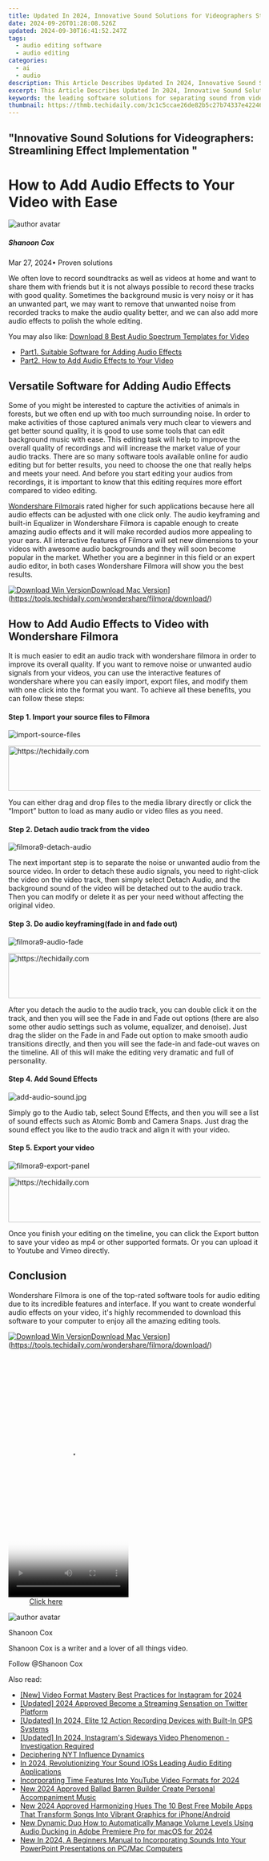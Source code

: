 ```yaml
---
title: Updated In 2024, Innovative Sound Solutions for Videographers Streamlining Effect Implementation
date: 2024-09-26T01:28:08.526Z
updated: 2024-09-30T16:41:52.247Z
tags: 
  - audio editing software
  - audio editing
categories: 
  - ai
  - audio
description: This Article Describes Updated In 2024, Innovative Sound Solutions for Videographers Streamlining Effect Implementation
excerpt: This Article Describes Updated In 2024, Innovative Sound Solutions for Videographers Streamlining Effect Implementation
keywords: the leading software solutions for separating sound from video 2024 edition,optimal sound stripping applications windows mac compatible revolutionizing video enhancement 2024,echoes in editing innovative methods for seamlessly combining sound and video,separating sound the leading software solutions for isolating audio from videos 2024 overview,finding optimal applications for effective sound isolation in videos and audios,rhythm resolution leading applications for seamless beat integration into videos 2023 edition,innovative sound solutions for videographers streamlining effect implementation
thumbnail: https://thmb.techidaily.com/3c1c5ccae26de82b5c27b74337e4224665d5a7b903378f876b3f4cc7ee4fa520.png
---
```


## "Innovative Sound Solutions for Videographers: Streamlining Effect Implementation "

# How to Add Audio Effects to Your Video with Ease

![author avatar](https://images.wondershare.com/filmora/article-images/shannon-cox.jpg)

##### Shanoon Cox

 Mar 27, 2024• Proven solutions

We often love to record soundtracks as well as videos at home and want to share them with friends but it is not always possible to record these tracks with good quality. Sometimes the background music is very noisy or it has an unwanted part, we may want to remove that unwanted noise from recorded tracks to make the audio quality better, and we can also add more audio effects to polish the whole editing.

You may also like: [Download 8 Best Audio Spectrum Templates for Video](https://tools.techidaily.com/wondershare/filmora/download/)

* [Part1\. Suitable Software for Adding Audio Effects](#part1)
* [Part2. How to Add Audio Effects to Your Video](#part2)

## Versatile Software for Adding Audio Effects

Some of you might be interested to capture the activities of animals in forests, but we often end up with too much surrounding noise. In order to make activities of those captured animals very much clear to viewers and get better sound quality, it is good to use some tools that can edit background music with ease. This editing task will help to improve the overall quality of recordings and will increase the market value of your audio tracks. There are so many software tools available online for audio editing but for better results, you need to choose the one that really helps and meets your need. And before you start editing your audios from recordings, it is important to know that this editing requires more effort compared to video editing.

[Wondershare Filmora](https://tools.techidaily.com/wondershare/filmora/download/)is rated higher for such applications because here all audio effects can be adjusted with one click only. The audio keyframing and built-in Equalizer in Wondershare Filmora is capable enough to create amazing audio effects and it will make recorded audios more appealing to your ears. All interactive features of Filmora will set new dimensions to your videos with awesome audio backgrounds and they will soon become popular in the market. Whether you are a beginner in this field or an expert audio editor, in both cases Wondershare Filmora will show you the best results.

[![Download Win Version](https://images.wondershare.com/filmora/guide/download-btn-win.jpg)](https://tools.techidaily.com/wondershare/filmora/download/)[Download Mac Version](https://images.wondershare.com/filmora/guide/download-btn-mac.jpg)](https://tools.techidaily.com/wondershare/filmora/download/)

## How to Add Audio Effects to Video with Wondershare Filmora

It is much easier to edit an audio track with wondershare filmora in order to improve its overall quality. If you want to remove noise or unwanted audio signals from your videos, you can use the interactive features of wondershare where you can easily import, export files, and modify them with one click into the format you want. To achieve all these benefits, you can follow these steps:

#### Step 1\. Import your source files to Filmora

![import-source-files ](https://images.wondershare.com/filmora/article-images/import-source-files.jpg)

<!-- affiliate ads begin -->
<a href="https://appsumo.8odi.net/c/5597632/2132160/7443" target="_top" id="2132160">
  <img src="//a.impactradius-go.com/display-ad/7443-2132160" border="0" alt="https://techidaily.com" width="600" height="90"/>
</a>
<img height="0" width="0" src="https://appsumo.8odi.net/i/5597632/2132160/7443" style="position:absolute;visibility:hidden;" border="0" />
<!-- affiliate ads end -->

You can either drag and drop files to the media library directly or click the “Import” button to load as many audio or video files as you need.

#### Step 2\. Detach audio track from the video

![filmora9-detach-audio](https://images.wondershare.com/filmora/article-images/filmora9-detach-audio.jpg)

The next important step is to separate the noise or unwanted audio from the source video. In order to detach these audio signals, you need to right-click the video on the video track, then simply select Detach Audio, and the background sound of the video will be detached out to the audio track. Then you can modify or delete it as per your need without affecting the original video.

#### Step 3\. Do audio keyframing(fade in and fade out)

![filmora9-audio-fade](https://images.wondershare.com/filmora/article-images/filmora9-audio-fade.jpg)

<!-- affiliate ads begin -->
<a href="https://unicoeye.pxf.io/c/5597632/2134233/18498" target="_top" id="2134233">
  <img src="//a.impactradius-go.com/display-ad/18498-2134233" border="0" alt="https://techidaily.com" width="728" height="90"/>
</a>
<img height="0" width="0" src="https://unicoeye.pxf.io/i/5597632/2134233/18498" style="position:absolute;visibility:hidden;" border="0" />
<!-- affiliate ads end -->

After you detach the audio to the audio track, you can double click it on the track, and then you will see the Fade in and Fade out options (there are also some other audio settings such as volume, equalizer, and denoise). Just drag the slider on the Fade in and Fade out option to make smooth audio transitions directly, and then you will see the fade-in and fade-out waves on the timeline. All of this will make the editing very dramatic and full of personality.

#### Step 4\. Add Sound Effects

![add-audio-sound.jpg](https://images.wondershare.com/filmora/article-images/add-audio-sound.jpg)

Simply go to the Audio tab, select Sound Effects, and then you will see a list of sound effects such as Atomic Bomb and Camera Snaps. Just drag the sound effect you like to the audio track and align it with your video.

#### Step 5\. Export your video

![filmora9-export-panel](https://images.wondershare.com/filmora/article-images/filmora9-export-panel.jpg)

<!-- affiliate ads begin -->
<a href="https://unicoeye.pxf.io/c/5597632/2134234/18498" target="_top" id="2134234">
  <img src="//a.impactradius-go.com/display-ad/18498-2134234" border="0" alt="https://techidaily.com" width="728" height="90"/>
</a>
<img height="0" width="0" src="https://unicoeye.pxf.io/i/5597632/2134234/18498" style="position:absolute;visibility:hidden;" border="0" />
<!-- affiliate ads end -->

Once you finish your editing on the timeline, you can click the Export button to save your video as mp4 or other supported formats. Or you can upload it to Youtube and Vimeo directly.

## Conclusion

Wondershare Filmora is one of the top-rated software tools for audio editing due to its incredible features and interface. If you want to create wonderful audio effects on your video, it's highly recommended to download this software to your computer to enjoy all the amazing editing tools.

[![Download Win Version](https://images.wondershare.com/filmora/guide/download-btn-win.jpg)](https://tools.techidaily.com/wondershare/filmora/download/)[Download Mac Version](https://images.wondershare.com/filmora/guide/download-btn-mac.jpg)](https://tools.techidaily.com/wondershare/filmora/download/)

<!-- affiliate ads begin -->
<span id="1770526">
					<video width="240" height="480" style="cursor:pointer"
           poster="//a.impactradius-go.com/display-clicktoplayimage/1770526.png"
           onclick="if(!this.playClicked){this.play();this.setAttribute('controls',true);this.playClicked=true;}">
	   <source src="//a.impactradius-go.com/display-ad/20702-1770526">
	   <img src="//a.impactradius-go.com/display-clicktoplayimage/1770526.png" style="border: none; height: 100%; width: 100%; object-fit: contain">
	</video>
	<div style="width:150px;text-align:center"><a href="javascript:window.open(decodeURIComponent('https%3A%2F%2Ftokenmetrics.sjv.io%2Fc%2F5597632%2F1770526%2F20702'), '_blank');void(0);">Click here</a></div>
</span>
<img height="0" width="0" src="https://imp.pxf.io/i/5597632/1770526/20702" style="position:absolute;visibility:hidden;" border="0" />
<!-- affiliate ads end -->

![author avatar](https://images.wondershare.com/filmora/article-images/shannon-cox.jpg)

Shanoon Cox

Shanoon Cox is a writer and a lover of all things video.

Follow @Shanoon Cox

<ins class="adsbygoogle"
      style="display:block"
      data-ad-client="ca-pub-7571918770474297"
      data-ad-slot="8358498916"
      data-ad-format="auto"
      data-full-width-responsive="true"></ins>

<span class="atpl-alsoreadstyle">Also read:</span>
<div><ul>
<li><a href="https://instagram-video-recordings.techidaily.com/new-video-format-mastery-best-practices-for-instagram-for-2024/"><u>[New] Video Format Mastery Best Practices for Instagram for 2024</u></a></li>
<li><a href="https://twitter-clips.techidaily.com/updated-2024-approved-become-a-streaming-sensation-on-twitter-platform/"><u>[Updated] 2024 Approved Become a Streaming Sensation on Twitter Platform</u></a></li>
<li><a href="https://vp-tips.techidaily.com/updated-in-2024-elite-12-action-recording-devices-with-built-in-gps-systems/"><u>[Updated] In 2024, Elite 12 Action Recording Devices with Built-In GPS Systems</u></a></li>
<li><a href="https://fox-boxes.techidaily.com/updated-in-2024-instagrams-sideways-video-phenomenon-investigation-required/"><u>[Updated] In 2024, Instagram's Sideways Video Phenomenon - Investigation Required</u></a></li>
<li><a href="https://games-able.techidaily.com/deciphering-nyt-influence-dynamics/"><u>Deciphering NYT Influence Dynamics</u></a></li>
<li><a href="https://audio-shaping.techidaily.com/in-2024-revolutionizing-your-sound-ioss-leading-audio-editing-applications/"><u>In 2024, Revolutionizing Your Sound IOSs Leading Audio Editing Applications</u></a></li>
<li><a href="https://article-tips.techidaily.com/incorporating-time-features-into-youtube-video-formats-for-2024/"><u>Incorporating Time Features Into YouTube Video Formats for 2024</u></a></li>
<li><a href="https://audio-shaping.techidaily.com/new-2024-approved-ballad-barren-builder-create-personal-accompaniment-music/"><u>New 2024 Approved Ballad Barren Builder Create Personal Accompaniment Music</u></a></li>
<li><a href="https://audio-shaping.techidaily.com/new-2024-approved-harmonizing-hues-the-10-best-free-mobile-apps-that-transform-songs-into-vibrant-graphics-for-iphoneandroid/"><u>New 2024 Approved Harmonizing Hues The 10 Best Free Mobile Apps That Transform Songs Into Vibrant Graphics for iPhone/Android</u></a></li>
<li><a href="https://audio-shaping.techidaily.com/new-dynamic-duo-how-to-automatically-manage-volume-levels-using-audio-ducking-in-adobe-premiere-pro-for-macos-for-2024/"><u>New Dynamic Duo How to Automatically Manage Volume Levels Using Audio Ducking in Adobe Premiere Pro for macOS for 2024</u></a></li>
<li><a href="https://audio-shaping.techidaily.com/new-in-2024-a-beginners-manual-to-incorporating-sounds-into-your-powerpoint-presentations-on-pcmac-computers/"><u>New In 2024, A Beginners Manual to Incorporating Sounds Into Your PowerPoint Presentations on PC/Mac Computers</u></a></li>
</ul></div>

